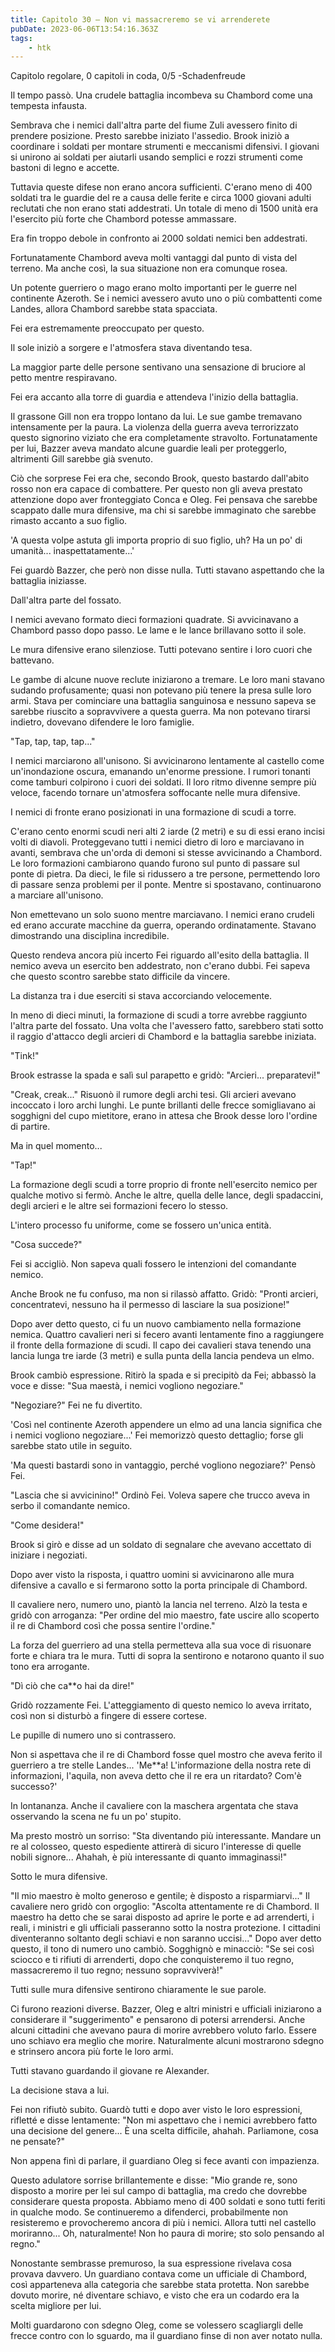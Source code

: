 ```yaml
---
title: Capitolo 30 – Non vi massacreremo se vi arrenderete
pubDate: 2023-06-06T13:54:16.363Z
tags:
    - htk
---
```



Capitolo regolare,
0 capitoli in coda, 0/5
-Schadenfreude

Il tempo passò. Una crudele battaglia incombeva su Chambord come una tempesta infausta.

Sembrava che i nemici dall'altra parte del fiume Zuli avessero finito di prendere posizione. Presto sarebbe iniziato l'assedio. Brook iniziò a coordinare i soldati per montare strumenti e meccanismi difensivi. I giovani si unirono ai soldati per aiutarli usando semplici e rozzi strumenti come bastoni di legno e accette.

Tuttavia queste difese non erano ancora sufficienti. C'erano meno di 400 soldati tra le guardie del re a causa delle ferite e circa 1000 giovani adulti reclutati che non erano stati addestrati. Un totale di meno di 1500 unità era l'esercito più forte che Chambord potesse ammassare.

Era fin troppo debole in confronto ai 2000 soldati nemici ben addestrati.

Fortunatamente Chambord aveva molti vantaggi dal punto di vista del terreno. Ma anche così, la sua situazione non era comunque rosea.

Un potente guerriero o mago erano molto importanti per le guerre nel continente Azeroth. Se i nemici avessero avuto uno o più combattenti come Landes, allora Chambord sarebbe stata spacciata.

Fei era estremamente preoccupato per questo.

Il sole iniziò a sorgere e l'atmosfera stava diventando tesa.

La maggior parte delle persone sentivano una sensazione di bruciore al petto mentre respiravano.

Fei era accanto alla torre di guardia e attendeva l'inizio della battaglia.

Il grassone Gill non era troppo lontano da lui. Le sue gambe tremavano intensamente per la paura. La violenza della guerra aveva terrorizzato questo signorino viziato che era completamente stravolto. Fortunatamente per lui, Bazzer aveva mandato alcune guardie leali per proteggerlo, altrimenti Gill sarebbe già svenuto.

Ciò che sorprese Fei era che, secondo Brook, questo bastardo dall'abito rosso non era capace di combattere. Per questo non gli aveva prestato attenzione dopo aver fronteggiato Conca e Oleg. Fei pensava che sarebbe scappato dalle mura difensive, ma chi si sarebbe immaginato che sarebbe rimasto accanto a suo figlio.

'A questa volpe astuta gli importa proprio di suo figlio, uh? Ha un po' di umanità... inaspettatamente...'

Fei guardò Bazzer, che però non disse nulla. Tutti stavano aspettando che la battaglia iniziasse.

Dall'altra parte del fossato.

I nemici avevano formato dieci formazioni quadrate. Si avvicinavano a Chambord passo dopo passo. Le lame e le lance brillavano sotto il sole.

Le mura difensive erano silenziose. Tutti potevano sentire i loro cuori che battevano.

Le gambe di alcune nuove reclute iniziarono a tremare. Le loro mani stavano sudando profusamente; quasi non potevano più tenere la presa sulle loro armi. Stava per cominciare una battaglia sanguinosa e nessuno sapeva se sarebbe riuscito a sopravvivere a questa guerra. Ma non potevano tirarsi indietro, dovevano difendere le loro famiglie.

"Tap, tap, tap, tap..."

I nemici marciarono all'unisono. Si avvicinarono lentamente al castello come un'inondazione oscura, emanando un'enorme pressione. I rumori tonanti come tamburi colpirono i cuori dei soldati. Il loro ritmo divenne sempre più veloce, facendo tornare un'atmosfera soffocante nelle mura difensive.

I nemici di fronte erano posizionati in una formazione di scudi a torre.

C'erano cento enormi scudi neri alti 2 iarde (2 metri) e su di essi erano incisi volti di diavoli. Proteggevano tutti i nemici dietro di loro e marciavano in avanti, sembrava che un'orda di demoni si stesse avvicinando a Chambord. Le loro formazioni cambiarono quando furono sul punto di passare sul ponte di pietra. Da dieci, le file si ridussero a tre persone, permettendo loro di passare senza problemi per il ponte. Mentre si spostavano, continuarono a marciare all'unisono.

Non emettevano un solo suono mentre marciavano. I nemici erano crudeli ed erano accurate macchine da guerra, operando ordinatamente. Stavano dimostrando una disciplina incredibile.

Questo rendeva ancora più incerto Fei riguardo all'esito della battaglia. Il nemico aveva un esercito ben addestrato, non c'erano dubbi. Fei sapeva che questo scontro sarebbe stato difficile da vincere.

La distanza tra i due eserciti si stava accorciando velocemente.

In meno di dieci minuti, la formazione di scudi a torre avrebbe raggiunto l'altra parte del fossato. Una volta che l'avessero fatto, sarebbero stati sotto il raggio d'attacco degli arcieri di Chambord e la battaglia sarebbe iniziata.

"Tink!"

Brook estrasse la spada e salì sul parapetto e gridò: "Arcieri... preparatevi!"

"Creak, creak..." Risuonò il rumore degli archi tesi. Gli arcieri avevano incoccato i loro archi lunghi. Le punte brillanti delle frecce somigliavano ai sogghigni del cupo mietitore, erano in attesa che Brook desse loro l'ordine di partire.

Ma in quel momento...

"Tap!"

La formazione degli scudi a torre proprio di fronte nell'esercito nemico per qualche motivo si fermò. Anche le altre, quella delle lance, degli spadaccini, degli arcieri e le altre sei formazioni fecero lo stesso.

L'intero processo fu uniforme, come se fossero un'unica entità.

"Cosa succede?"

Fei si accigliò. Non sapeva quali fossero le intenzioni del comandante nemico.

Anche Brook ne fu confuso, ma non si rilassò affatto. Gridò: "Pronti arcieri, concentratevi, nessuno ha il permesso di lasciare la sua posizione!"

Dopo aver detto questo, ci fu un nuovo cambiamento nella formazione nemica. Quattro cavalieri neri si fecero avanti lentamente fino a raggiungere il fronte della formazione di scudi. Il capo dei cavalieri stava tenendo una lancia lunga tre iarde (3 metri) e sulla punta della lancia pendeva un elmo.

Brook cambiò espressione. Ritirò la spada e si precipitò da Fei; abbassò la voce e disse: "Sua maestà, i nemici vogliono negoziare."

"Negoziare?" Fei ne fu divertito.

'Così nel continente Azeroth appendere un elmo ad una lancia significa che i nemici vogliono negoziare...' Fei memorizzò questo dettaglio; forse gli sarebbe stato utile in seguito.

'Ma questi bastardi sono in vantaggio, perché vogliono negoziare?' Pensò Fei.

"Lascia che si avvicinino!" Ordinò Fei. Voleva sapere che trucco aveva in serbo il comandante nemico.

"Come desidera!"

Brook si girò e disse ad un soldato di segnalare che avevano accettato di iniziare i negoziati.

Dopo aver visto la risposta, i quattro uomini si avvicinarono alle mura difensive a cavallo e si fermarono sotto la porta principale di Chambord.

Il cavaliere nero, numero uno, piantò la lancia nel terreno. Alzò la testa e gridò con arroganza: "Per ordine del mio maestro, fate uscire allo scoperto il re di Chambord così che possa sentire l'ordine."

La forza del guerriero ad una stella permetteva alla sua voce di risuonare forte e chiara tra le mura. Tutti di sopra la sentirono e notarono quanto il suo tono era arrogante.

"Dì ciò che ca**o hai da dire!"

Gridò rozzamente Fei. L'atteggiamento di questo nemico lo aveva irritato, così non si disturbò a fingere di essere cortese.

Le pupille di numero uno si contrassero.

Non si aspettava che il re di Chambord fosse quel mostro che aveva ferito il guerriero a tre stelle Landes... 'Me**a! L'informazione della nostra rete di informazioni, l'aquila, non aveva detto che il re era un ritardato? Com'è successo?'

In lontananza. Anche il cavaliere con la maschera argentata che stava osservando la scena ne fu un po' stupito.

Ma presto mostrò un sorriso: "Sta diventando più interessante. Mandare un re al colosseo, questo espediente attirerà di sicuro l'interesse di quelle nobili signore... Ahahah, è più interessante di quanto immaginassi!"

Sotto le mura difensive.

"Il mio maestro è molto generoso e gentile; è disposto a risparmiarvi..." Il cavaliere nero gridò con orgoglio: "Ascolta attentamente re di Chambord. Il maestro ha detto che se sarai disposto ad aprire le porte e ad arrenderti, i reali, i ministri e gli ufficiali passeranno sotto la nostra protezione. I cittadini diventeranno soltanto degli schiavi e non saranno uccisi..." Dopo aver detto questo, il tono di numero uno cambiò. Sogghignò e minacciò: "Se sei così sciocco e ti rifiuti di arrenderti, dopo che conquisteremo il tuo regno, massacreremo il tuo regno; nessuno sopravviverà!"

Tutti sulle mura difensive sentirono chiaramente le sue parole.

Ci furono reazioni diverse. Bazzer, Oleg e altri ministri e ufficiali iniziarono a considerare il "suggerimento" e pensarono di potersi arrendersi. Anche alcuni cittadini che avevano paura di morire avrebbero voluto farlo. Essere uno schiavo era meglio che morire. Naturalmente alcuni mostrarono sdegno e strinsero ancora più forte le loro armi.

Tutti stavano guardando il giovane re Alexander.

La decisione stava a lui.

Fei non rifiutò subito. Guardò tutti e dopo aver visto le loro espressioni, rifletté e disse lentamente: "Non mi aspettavo che i nemici avrebbero fatto una decisione del genere... È una scelta difficile, ahahah. Parliamone, cosa ne pensate?"

Non appena finì di parlare, il guardiano Oleg si fece avanti con impazienza.

Questo adulatore sorrise brillantemente e disse: "Mio grande re, sono disposto a morire per lei sul campo di battaglia, ma credo che dovrebbe considerare questa proposta. Abbiamo meno di 400 soldati e sono tutti feriti in qualche modo. Se continueremo a difenderci, probabilmente non resisteremo e provocheremo ancora di più i nemici. Allora tutti nel castello moriranno... Oh, naturalmente! Non ho paura di morire; sto solo pensando al regno."

Nonostante sembrasse premuroso, la sua espressione rivelava cosa provava davvero. Un guardiano contava come un ufficiale di Chambord, così apparteneva alla categoria che sarebbe stata protetta. Non sarebbe dovuto morire, né diventare schiavo, e visto che era un codardo era la scelta migliore per lui.

Molti guardarono con sdegno Oleg, come se volessero scagliargli delle frecce contro con lo sguardo, ma il guardiano finse di non aver notato nulla.



